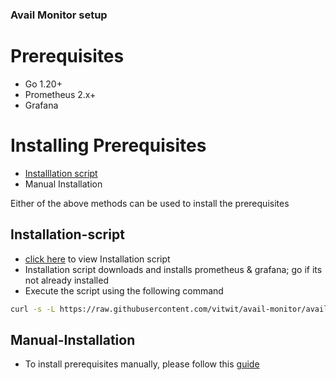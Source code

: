### Avail Monitor setup

# Prerequisites

- Go 1.20+
- Prometheus 2.x+
- Grafana

# Installing Prerequisites

- [Installlation script](#Installation-script)
- Manual Installation

Either of the above methods can be used to install the prerequisites

## Installation-script

- [click here](./scripts/prerequisites.sh) to view Installation script
- Installation script downloads and installs prometheus & grafana; go if its not already installed
- Execute the script using the following command

```bash
curl -s -L https://raw.githubusercontent.com/vitwit/avail-monitor/avail-develop/scripts/prerequisites.sh 
```

## Manual-Installation

- To install prerequisites manually, please follow this [guide](./docs/prerequisite_manual.md)




